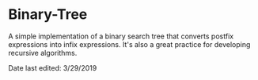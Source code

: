 # Binary-Tree

A simple implementation of a binary search tree that converts postfix expressions into infix expressions.
It's also a great practice for developing recursive algorithms.

Date last edited: 3/29/2019

